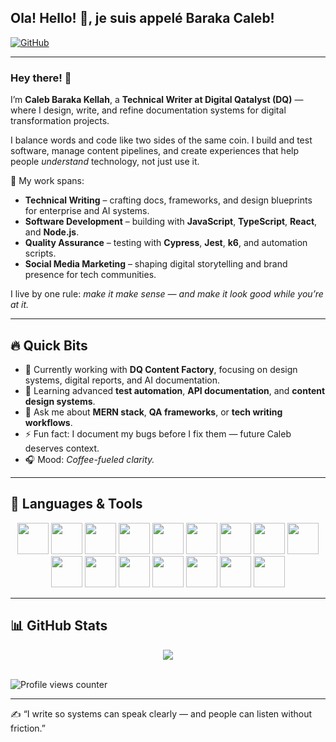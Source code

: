 ## Ola! Hello! 👋, je suis appelé Baraka Caleb!

<a href="https://github.com/kellahcarl" target="_blank">
<img src="https://img.shields.io/badge/github-%2324292e.svg?&style=for-the-badge&logo=github&logoColor=white" alt="GitHub" />
</a>

---

### Hey there! 👋

I’m **Caleb Baraka Kellah**, a **Technical Writer at Digital Qatalyst (DQ)** — where I design, write, and refine documentation systems for digital transformation projects.  

I balance words and code like two sides of the same coin. I build and test software, manage content pipelines, and create experiences that help people *understand* technology, not just use it.  

🧩 My work spans:
- **Technical Writing** – crafting docs, frameworks, and design blueprints for enterprise and AI systems.  
- **Software Development** – building with **JavaScript**, **TypeScript**, **React**, and **Node.js**.  
- **Quality Assurance** – testing with **Cypress**, **Jest**, **k6**, and automation scripts.  
- **Social Media Marketing** – shaping digital storytelling and brand presence for tech communities.  

I live by one rule: _make it make sense — and make it look good while you’re at it._

---

## 🔥 Quick Bits

- 💼 Currently working with **DQ Content Factory**, focusing on design systems, digital reports, and AI documentation.  
- 🌱 Learning advanced **test automation**, **API documentation**, and **content design systems**.  
- 🧠 Ask me about **MERN stack**, **QA frameworks**, or **tech writing workflows**.  
- ⚡ Fun fact: I document my bugs before I fix them — future Caleb deserves context.  
- 🎧 Mood: _Coffee-fueled clarity._

---

## 🧰 Languages & Tools

<div align="center">  
<a href="https://reactjs.org/" target="_blank"><img src="https://profilinator.rishav.dev/skills-assets/react-original-wordmark.svg" height="50" /></a>  
<a href="https://nodejs.org/" target="_blank"><img src="https://profilinator.rishav.dev/skills-assets/nodejs-original-wordmark.svg" height="50" /></a>  
<a href="https://expressjs.com/" target="_blank"><img src="https://profilinator.rishav.dev/skills-assets/express-original-wordmark.svg" height="50" /></a>  
<a href="https://www.typescriptlang.org/" target="_blank"><img src="https://profilinator.rishav.dev/skills-assets/typescript-original.svg" height="50" /></a>  
<a href="https://www.javascript.com/" target="_blank"><img src="https://profilinator.rishav.dev/skills-assets/javascript-original.svg" height="50" /></a>  
<a href="https://www.cypress.io/" target="_blank"><img src="https://profilinator.rishav.dev/skills-assets/cypressio.svg" height="50" /></a>  
<a href="https://k6.io/" target="_blank"><img src="https://profilinator.rishav.dev/skills-assets/k6io.svg" height="50" /></a>  
<a href="https://www.mysql.com/" target="_blank"><img src="https://profilinator.rishav.dev/skills-assets/mysql-original-wordmark.svg" height="50" /></a>  
<a href="https://www.postgresql.org/" target="_blank"><img src="https://profilinator.rishav.dev/skills-assets/postgresql-original-wordmark.svg" height="50" /></a>  
<a href="https://www.docker.com/" target="_blank"><img src="https://profilinator.rishav.dev/skills-assets/docker-original-wordmark.svg" height="50" /></a>  
<a href="https://aws.amazon.com/" target="_blank"><img src="https://profilinator.rishav.dev/skills-assets/amazonwebservices-original-wordmark.svg" height="50" /></a>  
<a href="https://azure.microsoft.com/en-in/" target="_blank"><img src="https://profilinator.rishav.dev/skills-assets/microsoft_azure-icon.svg" height="50" /></a>  
<a href="https://www.figma.com/" target="_blank"><img src="https://profilinator.rishav.dev/skills-assets/figma-icon.svg" height="50" /></a>  
<a href="https://www.tailwindcss.com/" target="_blank"><img src="https://profilinator.rishav.dev/skills-assets/tailwindcss.svg" height="50" /></a>  
<a href="https://powerbi.microsoft.com/en-us/" target="_blank"><img src="https://profilinator.rishav.dev/skills-assets/powerbi.png" height="50" /></a>  
<a href="https://git-scm.com/" target="_blank"><img src="https://profilinator.rishav.dev/skills-assets/git-scm-icon.svg" height="50" /></a>  
</div>

---

## 📊 GitHub Stats

<div align="center">
<img src="https://github-readme-stats.vercel.app/api?username=kellahcarl&show_icons=true&count_private=true&hide_border=true" />
</div>

<br/>

![Profile views counter](https://komarev.com/ghpvc/?username=kellahcarl&&style=flat-square)

---

✍️ “I write so systems can speak clearly — and people can listen without friction.”
